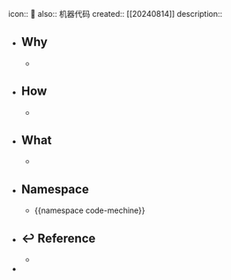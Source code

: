 icon:: 📄
also:: 机器代码
created:: [[20240814]]
description::

- ## Why
  -
- ## How
  -
- ## What
  -
- ## Namespace
  - {{namespace code-mechine}}
- ## ↩ Reference
  -
-